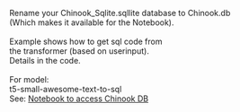 Rename your Chinook_Sqlite.sqllite database to Chinook.db<br>
(Which makes it available for the Notebook).<br>
<br>
Example shows how to get sql code from<br> 
the transformer (based on userinput).<br>
Details in the code. <br>
<br>
For model: <br>t5-small-awesome-text-to-sql<br>
See: <a href="AccessDbFromLangchain.ipynb">Notebook to access Chinook DB</a>

